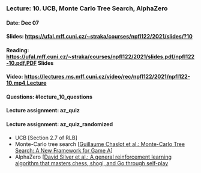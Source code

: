 ### Lecture: 10. UCB, Monte Carlo Tree Search, AlphaZero
#### Date: Dec 07
#### Slides: https://ufal.mff.cuni.cz/~straka/courses/npfl122/2021/slides/?10
#### Reading: https://ufal.mff.cuni.cz/~straka/courses/npfl122/2021/slides.pdf/npfl122-10.pdf,PDF Slides
#### Video: https://lectures.ms.mff.cuni.cz/video/rec/npfl122/2021/npfl122-10.mp4,Lecture
#### Questions: #lecture_10_questions
#### Lecture assignment: az_quiz
#### Lecture assignment: az_quiz_randomized

- UCB [Section 2.7 of RLB]
- Monte-Carlo tree search [[Guillaume Chaslot et al.: Monte-Carlo Tree Search: A New Framework for Game A](https://www.aaai.org/Papers/AIIDE/2008/AIIDE08-036.pdf)]
- AlphaZero [[David Silver et al.: A general reinforcement learning algorithm that masters chess, shogi, and Go through self-play](https://kstatic.googleusercontent.com/files/2f51b2a749a284c2e2dfa13911da965f4855092a179469aedd15fbe4efe8f8cbf9c515ef83ac03a6515fa990e6f85fd827dcd477845e806f23a17845072dc7bd)
